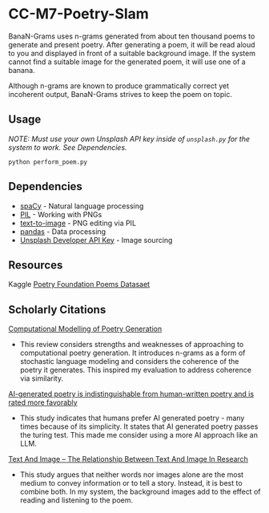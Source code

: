 # CC-M7-Poetry-Slam

BanaN-Grams uses n-grams generated from about ten thousand poems to generate and present poetry. After generating a poem, it will be read aloud to you and displayed in front of a suitable background image. If the system cannot find a suitable image for the generated poem, it will use one of a banana.

Although n-grams are known to produce grammatically correct yet incoherent output, BanaN-Grams strives to keep the poem on topic.

## Usage

_NOTE: Must use your own Unsplash API key inside of `unsplash.py` for the system to work. See Dependencies._

`python perform_poem.py`

## Dependencies

- [spaCy](https://spacy.io/usage) - Natural language processing
- [PIL](https://pillow.readthedocs.io/en/stable/installation/basic-installation.html) - Working with PNGs
- [text-to-image](https://pypi.org/project/text-to-image/) - PNG editing via PIL
- [pandas](https://pypi.org/project/text-to-image/) - Data processing
- [Unsplash Developer API Key](https://pypi.org/project/text-to-image/) - Image sourcing

## Resources

Kaggle [Poetry Foundation Poems Datasaet](https://www.kaggle.com/datasets/tgdivy/poetry-foundation-poems?resource=download)

## Scholarly Citations

[Computational Modelling of Poetry Generation](http://nil.fdi.ucm.es/sites/default/files/GervasAISB2013CRC.pdf)

- This review considers strengths and weaknesses of approaching to computational poetry generation. It introduces n-grams as a form of stochastic language modeling and considers the coherence of the poetry it generates. This inspired my evaluation to address coherence via similarity.

[AI-generated poetry is indistinguishable from human-written poetry and is rated more favorably](https://www.nature.com/articles/s41598-024-76900-1)

- This study indicates that humans prefer AI generated poetry - many times because of its simplicity. It states that AI generated poetry passes the turing test. This made me consider using a more AI approach like an LLM.

[Text And Image – The Relationship Between Text And Image In Research](https://pressbooks.pub/academischevaardigheden/chapter/hoofdstuk-7-2-text-and-image-the-relationship-between-text-and-image-in-research/)

- This study argues that neither words nor images alone are the most medium to convey information or to tell a story. Instead, it is best to combine both. In my system, the background images add to the effect of reading and listening to the poem.
